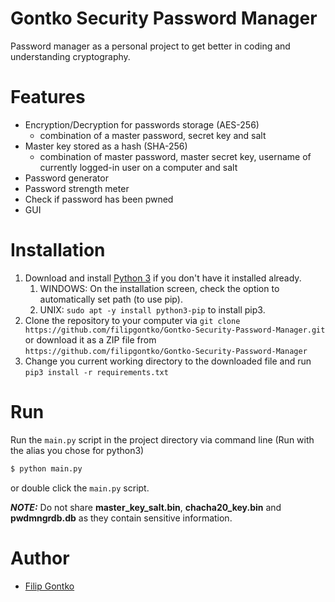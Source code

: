 # Gontko Security Password Manager
Password manager as a personal project to get better in coding and understanding cryptography.

# Features
* Encryption/Decryption for passwords storage (AES-256)
  * combination of a master password, secret key and salt
* Master key stored as a hash (SHA-256) 
  * combination of master password, master secret key, username of currently logged-in user on a computer and salt
* Password generator 
* Password strength meter
* Check if password has been pwned
* GUI

# Installation
1. Download and install [Python 3](https://www.python.org/) if you don't have it installed already.
   1. WINDOWS: On the installation screen, check the option to automatically set path (to use pip).
   2. UNIX: `sudo apt -y install python3-pip` to install pip3.
2. Clone the repository to your computer via `git clone https://github.com/filipgontko/Gontko-Security-Password-Manager.git` or download it as a ZIP file from `https://github.com/filipgontko/Gontko-Security-Password-Manager`
3. Change you current working directory to the downloaded file and run `pip3 install -r requirements.txt`

# Run 
Run the `main.py` script in the project directory via command line (Run with the alias you chose for python3)
```sh
$ python main.py
```
or double click the `main.py` script.

**_NOTE:_** Do not share **master_key_salt.bin**, **chacha20_key.bin** and **pwdmngrdb.db** as they contain sensitive 
information.

# Author
* [Filip Gontko](https://github.com/filipgontko)
